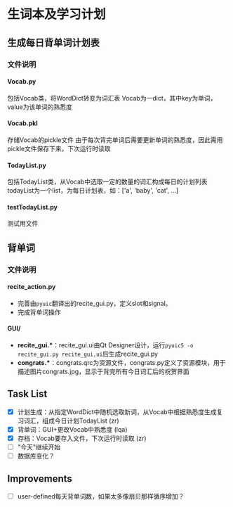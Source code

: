 # 生词本及学习计划

## 生成每日背单词计划表

### 文件说明

#### Vocab.py

包括Vocab类，将WordDict转变为词汇表
Vocab为一dict，其中key为单词，value为该单词的熟悉度

#### Vocab.pkl

存储Vocab的pickle文件
由于每次背完单词后需要更新单词的熟悉度，因此需用pickle文件保存下来，下次运行时读取

#### TodayList.py

包括TodayList类，从Vocab中选取一定的数量的词汇构成每日的计划列表
todayList为一个list，为每日计划表，如：['a', 'baby', 'cat', ...]

#### testTodayList.py

测试用文件

## 背单词

### 文件说明

#### recite_action.py

* 完善由`pyuic`翻译出的recite_gui.py，定义slot和signal。
* 完成背单词操作

#### GUI/

* **recite_gui.\***：recite_gui.ui由Qt Designer设计，运行`pyuic5 -o recite_gui.py recite_gui.ui`后生成recite_gui.py
* **congrats.\***：congrats.qrc为资源文件，congrats.py定义了资源模块，用于描述图片congrats.jpg，显示于背完所有今日词汇后的祝贺界面

## Task List

- [x] 计划生成：从指定WordDict中随机选取新词，从Vocab中根据熟悉度生成复习词汇，组成今日计划TodayList (zr)
- [x] 背单词：GUI+更改Vocab中熟悉度 (lqa)
- [x] 存档：Vocab要存入文件，下次运行时读取 (zr)
- [ ] "今天"继续开始
- [ ] 数据库变化？

## Improvements

- [ ] user-defined每天背单词数，如果太多像扇贝那样循序增加？